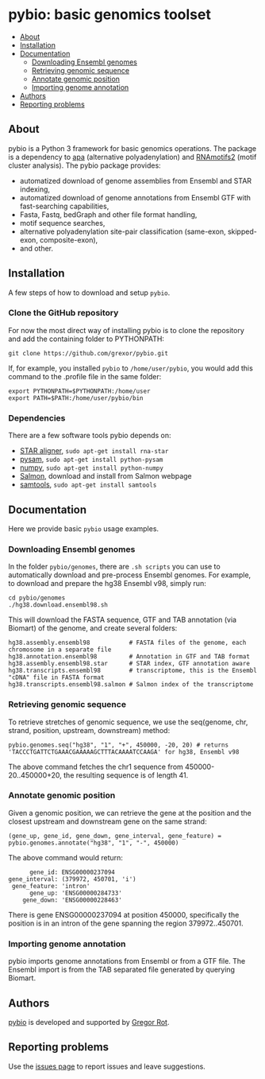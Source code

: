# pybio: basic genomics toolset

* [About](#about)
* [Installation](#installation)
* [Documentation](#documentation)
  * [Downloading Ensembl genomes](#downloading-Ensembl-genomes)
  * [Retrieving genomic sequence](#retrieving-genomic-sequence)
  * [Annotate genomic position](#annotate-genomic-position)
  * [Importing genome annotation](#importing-genome-annotation)
* [Authors](#authors)
* [Reporting problems](#reporting-problems)

## About

pybio is a Python 3 framework for basic genomics operations. The package is a dependency to [apa](https://github.com/grexor/apa) (alternative polyadenylation) and [RNAmotifs2](https://github.com/grexor/rnamotifs2) (motif cluster analysis). The pybio package provides:

+ automatized download of genome assemblies from Ensembl and STAR indexing,
+ automatized download of genome annotations from Ensembl GTF with fast-searching capabilities,
+ Fasta, Fastq, bedGraph and other file format handling,
+ motif sequence searches,
+ alternative polyadenylation site-pair classification (same-exon, skipped-exon, composite-exon),
+ and other.

## Installation

A few steps of how to download and setup `pybio`.

### Clone the GitHub repository

For now the most direct way of installing pybio is to clone the repository and add the containing folder to PYTHONPATH:

```
git clone https://github.com/grexor/pybio.git
```

If, for example, you installed `pybio` to `/home/user/pybio`, you would add this command to the .profile file in the same folder:

```
export PYTHONPATH=$PYTHONPATH:/home/user
export PATH=$PATH:/home/user/pybio/bin
```

### Dependencies

There are a few software tools pybio depends on:

* [STAR aligner](https://github.com/alexdobin/STAR), `sudo apt-get install rna-star`
* [pysam](https://pysam.readthedocs.io/en/latest/api.html), `sudo apt-get install python-pysam`
* [numpy](https://numpy.org/), `sudo apt-get install python-numpy`
* [Salmon](https://combine-lab.github.io/salmon/getting_started/), download and install from Salmon webpage
* [samtools](http://www.htslib.org), `sudo apt-get install samtools`

## Documentation

Here we provide basic `pybio` usage examples.

### Downloading Ensembl genomes

In the folder `pybio/genomes`, there are `.sh scripts` you can use to automatically download and pre-process Ensembl genomes. For example, to download and prepare the hg38 Ensembl v98, simply run:

```
cd pybio/genomes
./hg38.download.ensembl98.sh
```

This will download the FASTA sequence, GTF and TAB annotation (via Biomart) of the genome, and create several folders:

```
hg38.assembly.ensembl98           # FASTA files of the genome, each chromosome in a separate file
hg38.annotation.ensembl98         # Annotation in GTF and TAB format
hg38.assembly.ensembl98.star      # STAR index, GTF annotation aware
hg38.transcripts.ensembl98        # transcriptome, this is the Ensembl "cDNA" file in FASTA format
hg38.transcripts.ensembl98.salmon # Salmon index of the transcriptome
```

### Retrieving genomic sequence

To retrieve stretches of genomic sequence, we use the seq(genome, chr, strand, position, upstream, downstream) method:

```
pybio.genomes.seq("hg38", "1", "+", 450000, -20, 20) # returns 'TACCCTGATTCTGAAACGAAAAAGCTTTACAAAATCCAAGA' for hg38, Ensembl v98
```

The above command fetches the chr1 sequence from 450000-20..450000+20, the resulting sequence is of length 41.

### Annotate genomic position

Given a genomic position, we can retrieve the gene at the position and the closest upstream and downstream gene on the same strand:

```
(gene_up, gene_id, gene_down, gene_interval, gene_feature) = pybio.genomes.annotate("hg38", "1", "-", 450000)
```

The above command would return:

```
      gene_id: ENSG00000237094
gene_interval: (379972, 450701, 'i')
 gene_feature: 'intron'
      gene_up: 'ENSG00000284733'
    gene_down: 'ENSG00000228463'
```

There is gene ENSG00000237094 at position 450000, specifically the position is in an intron of the gene spanning the region 379972..450701.

### Importing genome annotation

pybio imports genome annotations from Ensembl or from a GTF file. The Ensembl import is from the TAB separated file generated by querying Biomart.

## Authors

[pybio](https://github.com/grexor/pybio) is developed and supported by [Gregor Rot](https://grexor.github.io).

## Reporting problems

Use the [issues page](https://github.com/grexor/pybio/issues) to report issues and leave suggestions.
